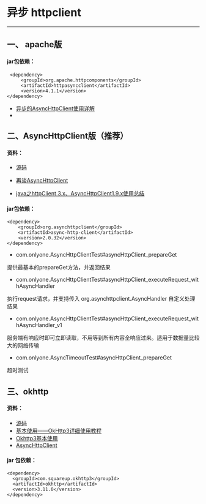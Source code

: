 # 异步 httpclient
---

## 一、 apache版


#### jar包依赖：

```
 <dependency>
     <groupId>org.apache.httpcomponents</groupId>
     <artifactId>httpasyncclient</artifactId>
     <version>4.1.1</version>
</dependency>
```

* [异步的AsyncHttpClient使用详解](https://blog.csdn.net/angjunqiang/article/details/55259170)
* 

## 二、AsyncHttpClient版（推荐）

#### 资料：

* [源码](https://github.com/AsyncHttpClient/async-http-client)

* [再谈AsyncHttpClient](http://hongjiang.info/asynchttpclient-v2-0-readtimeout-bug/)

* [java之httpClient 3.x、AsyncHttpClient1.9.x使用总结](https://www.cnblogs.com/xiaoMzjm/p/4564540.html)

#### jar包依赖：

```
<dependency>
	<groupId>org.asynchttpclient</groupId>
	<artifactId>async-http-client</artifactId>
	<version>2.0.32</version>
</dependency>
```

* com.onlyone.AsyncHttpClientTest#asyncHttpClient_prepareGet

提供最基本的prepareGet方法，并返回结果

* com.onlyone.AsyncHttpClientTest#asyncHttpClient_executeRequest_withAsyncHandler

执行request请求，并支持传入 org.asynchttpclient.AsyncHandler 自定义处理结果

* com.onlyone.AsyncHttpClientTest#asyncHttpClient_executeRequest_withAsyncHandler_v1

服务端有响应时即可立即读取，不用等到所有内容全响应过来。适用于数据量比较大的网络传输

* com.onlyone.AsyncTimeoutTest#asyncHttpClient_prepareGet

超时测试



## 三、okhttp

#### 资料：

* [源码](https://github.com/square/okhttp)
* [基本使用——OkHttp3详细使用教程](https://blog.csdn.net/xx326664162/article/details/77714126)
* [Okhttp3基本使用](https://www.jianshu.com/p/da4a806e599b)
* [AsyncHttpClient](https://github.com/scruffyfox/AsyncHttpClient)


#### jar 包依赖：

```
<dependency>
  <groupId>com.squareup.okhttp3</groupId>
  <artifactId>okhttp</artifactId>
  <version>3.11.0</version>
</dependency>
```